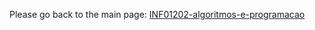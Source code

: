 Please go back to the main page: <a href="https://github.com/fermyno/bachelor-of-Science-in-Physics/tree/main/INF01202-algoritmos-e-programacao">INF01202-algoritmos-e-programacao</a>

